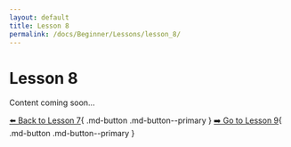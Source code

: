 ```yaml
---
layout: default
title: Lesson 8
permalink: /docs/Beginner/Lessons/lesson_8/
---
```


# Lesson 8

Content coming soon...

[⬅️ Back to Lesson 7](lesson_7.md){ .md-button .md-button--primary }  [➡️ Go to Lesson 9](lesson_9.md){ .md-button .md-button--primary }
